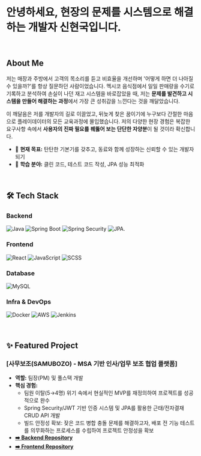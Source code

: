 # 안녕하세요, 현장의 문제를 시스템으로 해결하는 개발자 신현국입니다. 

<br/>

## About Me

저는 매장과 주방에서 고객의 목소리를 듣고 비효율을 개선하며 '어떻게 하면 더 나아질 수 있을까?'를 항상 질문하던 사람이었습니다. 멕시코 음식점에서 일일 판매량을 수기로 기록하고 분석하여 손실이 나던 재고 시스템을 바로잡았을 때, 저는 **문제를 발견하고 시스템을 만들어 해결하는 과정**에서 가장 큰 성취감을 느낀다는 것을 깨달았습니다.

이 깨달음은 저를 개발자의 길로 이끌었고, 뒤늦게 찾은 꿈이기에 누구보다 간절한 마음으로 플레이데이터의 모든 교육과정에 몰입했습니다. 저의 다양한 현장 경험은 복잡한 요구사항 속에서 **사용자의 진짜 필요를 꿰뚫어 보는 단단한 자양분**이 될 것이라 확신합니다.

- 🔭 **현재 목표:** 탄탄한 기본기를 갖추고, 동료와 함께 성장하는 신뢰할 수 있는 개발자 되기
- 🌱 **학습 분야:** 클린 코드, 테스트 코드 작성, JPA 성능 최적화

<br/>

## 🛠️ Tech Stack

### **Backend**
![Java](https://img.shields.io/badge/Java-007396?style=for-the-badge&logo=openjdk&logoColor=white) ![Spring Boot](https://img.shields.io/badge/Spring_Boot-6DB33F?style=for-the-badge&logo=spring-boot&logoColor=white) ![Spring Security](https://img.shields.io/badge/Spring_Security-6DB33F?style=for-the-badge&logo=spring-security&logoColor=white) ![JPA](https://img.shields.io/badge/JPA-4A90E2?style=for-the-badge).

### **Frontend**
![React](https://img.shields.io/badge/React-61DAFB?style=for-the-badge&logo=react&logoColor=black) ![JavaScript](https://img.shields.io/badge/JavaScript-F7DF1E?style=for-the-badge&logo=javascript&logoColor=black) ![SCSS](https://img.shields.io/badge/SCSS-CC6699?style=for-the-badge&logo=sass&logoColor=white)

### **Database**
![MySQL](https://img.shields.io/badge/MySQL-4479A1?style=for-the-badge&logo=mysql&logoColor=white)

### **Infra & DevOps**
![Docker](https://img.shields.io/badge/Docker-2496ED?style=for-the-badge&logo=docker&logoColor=white) ![AWS](https://img.shields.io/badge/AWS-232F3E?style=for-the-badge&logo=amazon-aws&logoColor=white) ![Jenkins](https://img.shields.io/badge/Jenkins-D24939?style=for-the-badge&logo=jenkins&logoColor=white)

<br/>

## ✨ Featured Project

### **[사무보조(SAMUBOZO) - MSA 기반 인사/업무 보조 협업 플랫폼]**
- **역할:** 팀장(PM) 및 풀스택 개발
- **핵심 경험:**
  - 팀원 이탈(5→4명) 위기 속에서 현실적인 MVP를 재정의하여 프로젝트를 성공적으로 완수
  - Spring Security/JWT 기반 인증 시스템 및 JPA를 활용한 근태/전자결재 CRUD API 개발
  - 빌드 안정성 확보: 잦은 코드 병합 충돌 문제를 해결하고자, 배포 전 기능 테스트를 의무화하는 프로세스를 수립하여 프로젝트 안정성을 확보
- **[➡️ Backend Repository](https://github.com/SHINHYEONGUK/samubozo-backend)**
- **[➡️ Frontend Repository](https://github.com/SHINHYEONGUK/samubozo-front)**

<br/>
